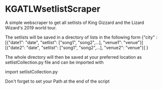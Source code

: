 # KGATLWsetlistScraper
A simple webscraper to get all setlists of King Gizzard and the Lizard Wizard's 2019 world tour.

The setlists will be saved in a directory of lists in the following form
{"city" :
  [{"date1": "date", "setlist": ["song1", "song2",...], "venue1": "venue"}]
  [{"date2": "date", "setlist": ["song1", "song2",...], "venue2": "venue"}]
  }

The whole directory will then be saved at your preferred location as setlistCollection.py file and can be imported with

import setlistCollection.py

Don't forget to set your Path at the end of the script


